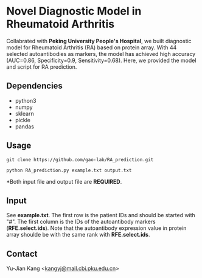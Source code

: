 # Novel Diagnostic Model in Rheumatoid Arthritis 
Collabrated with **Peking University People's Hospital**, we built diagnostic model for Rheumatoid Arthritis (RA) based on protein array.
With 44 selected autoantibodies as markers, the model has achieved high accuracy (AUC=0.86, Specificity=0.9, Sensitivity=0.68).
Here, we provided the model and script for RA prediction.

## Dependencies
- python3
- numpy
- sklearn
- pickle
- pandas

## Usage
``git clone https://github.com/gao-lab/RA_prediction.git``

``python RA_prediction.py example.txt output.txt``

*Both input file and output file are **REQUIRED**.

## Input
See **example.txt**. The first row is the patient IDs and should be started with "#". 
The first column is the IDs of the autoantibody markers (**RFE.select.ids**).
Note that the autoantibody expression value in protein array shoulde be with the same rank with **RFE.select.ids**.

## Contact
Yu-Jian Kang <<kangyj@mail.cbi.pku.edu.cn>>
